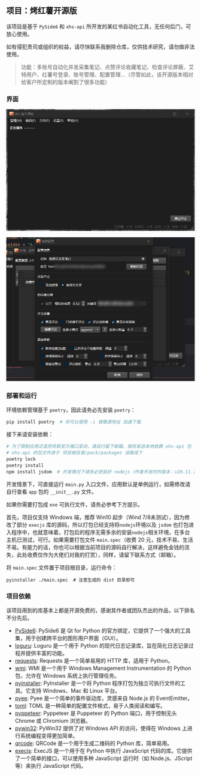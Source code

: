 ## 项目：烤红薯开源版

该项目是基于 `PySide6` 和 `xhs-api` 所开发的某红书自动化工具，无任何后门，可放心使用。

如有侵犯贵司或组织的权益，请尽快联系我删除仓库，仅供技术研究，请勿做非法使用。

>  功能：多账号自动化并发采集笔记、点赞评论收藏笔记、检查评论屏蔽、艾特用户、红薯号登录、账号管理、配置管理...（尽管如此，该开源版本相对给客户所定制的版本阉割了很多功能）

### 界面

![截图_20240620182706](./README.assets/截图_20240620182706.png)

![截图_20240620190030](./README.assets/截图_20240620190030.png)

### 部署和运行

环境依赖管理基于 `poetry`，因此请务必先安装 `poetry`：

```bash
pip install poetry  # 你可以使用 -i 镜像源地址 加速下载
```

接下来请安装依赖：

```bash
# 为了限制应用泛滥而导致官方接口变动，请自行留下邮箱，我将发送本地依赖 xhs-api 包（无收费）
# xhs-api 的包文件放于 项目根目录/pack/packages 该路径下
poetry lock
poetry install
npm install jsdom  # 开发情况下请务必安装好 nodejs（作者开发时的版本：v20.11.1）
```

开发情景下，可直接运行 `main.py` 入口文件，应用默认是单例运行，如需修改请自行查看 `app` 包的 `__init__.py` 文件。

如果你需要打包成 `exe` 可执行文件，请务必参考下方提示。

首先，项目仅支持 Windows 端，推荐 Win10 起步（Wind 7/8未测试），因为修改了部分 `execjs` 库的源码，所以打包已经支持将`nodejs`环境以及 `jsdom` 也打包进入程序中，也就意味着，打包后的程序无需多余的安装`nodejs`相关环境，在多台主机已测试，可行。如果需要打包文件 `main.spec`（收费 20 元，技术不易、生活不易。有能力的话，你也可以根据当前项目的源码自行解决，这样避免金钱的流失，此处收费仅作为大佬们对我的打赏），同样，请留下联系方式（邮箱）。

将 `main.spec` 文件置于项目根目录，运行命令：

```
pyinstaller ./main.spec  # 注意生成的 dist 目录即可
```

### 项目依赖

该项目用到的库基本上都是开源免费的，感谢其作者或团队杰出的作品，以下排名不分先后。

- [PySide6](https://doc.qt.io/qtforpython-6/index.html): PySide6 是 Qt for Python 的官方绑定，它提供了一个强大的工具集，用于创建跨平台的图形用户界面（GUI）。
- [loguru](https://github.com/Delgan/loguru): Loguru 是一个用于 Python 的现代日志记录库，旨在简化日志记录过程并提供丰富的功能。
- [requests](https://github.com/psf/requests): Requests 是一个简单易用的 HTTP 库，适用于 Python。
- [wmi](https://github.com/tjguk/wmi): WMI 是一个用于 Windows Management Instrumentation 的 Python 包，允许在 Windows 系统上执行管理任务。
- [pyinstaller](https://github.com/pyinstaller/pyinstaller): PyInstaller 是一个将 Python 程序打包为独立可执行文件的工具。它支持 Windows、Mac 和 Linux 平台。
- [pyee](https://pypi.org/project/pyee/): Pyee 是一个简单的事件驱动库，灵感来自 Node.js 的 EventEmitter。
- [toml](https://github.com/uiri/toml): TOML 是一种简单的配置文件格式，易于人类阅读和编写。
- [pyppeteer](https://github.com/pyppeteer/pyppeteer): Pyppeteer 是 Puppeteer 的 Python 端口，用于控制无头 Chrome 或 Chromium 浏览器。
- [pywin32](https://github.com/mhammond/pywin32): PyWin32 提供了对 Windows API 的访问，使得在 Windows 上进行系统编程变得更加简单。
- [qrcode](https://github.com/lincolnloop/python-qrcode): QRCode 是一个用于生成二维码的 Python 库，简单易用。
- [execjs](https://github.com/doloopwhile/PyExecJS): ExecJS 是一个用于在 Python 中执行 JavaScript 代码的库。它提供了一个简单的接口，可以使用多种 JavaScript 运行时（如 Node.js、JScript 等）来执行 JavaScript 代码。



